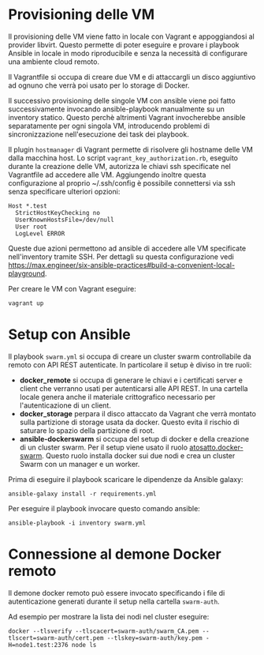 # Provisioning delle VM
Il provisioning delle VM viene fatto in locale con Vagrant e appoggiandosi al provider libvirt. Questo permette di poter eseguire e provare i playbook Ansible in locale in modo riproducibile e senza la necessità di configurare una ambiente cloud remoto.

Il Vagrantfile si occupa di creare due VM e di attaccargli un disco aggiuntivo ad ognuno che verrà poi usato per lo storage di Docker.

Il successivo provisioning delle singole VM con ansible viene poi fatto successivamente invocando ansible-playbook manualmente su un inventory statico. Questo perchè altrimenti Vagrant invocherebbe ansible separatamente per ogni singola VM, introducendo problemi di sincronizzazione nell'esecuzione dei task dei playbook.

Il plugin `hostmanager` di Vagrant permette di risolvere gli hostname delle VM dalla macchina host. Lo script `vagrant_key_authorization.rb`, eseguito durante la creazione delle VM, autorizza le chiavi ssh specificate nel Vagrantfile ad accedere alle VM. 
Aggiungendo inoltre questa configurazione al proprio ~/.ssh/config è possibile connettersi via ssh senza specificare ulteriori opzioni:
```
Host *.test
  StrictHostKeyChecking no
  UserKnownHostsFile=/dev/null
  User root
  LogLevel ERROR
```
Queste due azioni permettono ad ansible di accedere alle VM specificate nell'inventory tramite SSH.
Per dettagli su questa configurazione vedi https://max.engineer/six-ansible-practices#build-a-convenient-local-playground.

Per creare le VM con Vagrant eseguire:
```
vagrant up
```

# Setup con Ansible
Il playbook `swarm.yml` si occupa di creare un cluster swarm controllabile da remoto con API REST autenticate. In particolare il setup è diviso in tre ruoli:
- **docker_remote** si occupa di generare le chiavi e i certificati server e client che verranno usati per autenticarsi alle API REST. In una cartella locale genera anche il materiale crittografico necessario per l'autenticazione di un client.
- **docker_storage** perpara il disco attaccato da Vagrant che verrà montato sulla partizione di storage usata da docker. Questo evita il rischio di saturare lo spazio della partizione di root.
- **ansible-dockerswarm** si occupa del setup di docker e della creazione di un cluster swarm. Per il setup viene usato il ruolo [atosatto.docker-swarm](https://galaxy.ansible.com/atosatto/docker-swarm). Questo ruolo installa docker sui due nodi e crea un cluster Swarm con un manager e un worker.

Prima di eseguire il playbook scaricare le dipendenze da Ansible galaxy:
```
ansible-galaxy install -r requirements.yml
```

Per eseguire il playbook invocare questo comando ansible:
```
ansible-playbook -i inventory swarm.yml
```

# Connessione al demone Docker remoto
Il demone docker remoto può essere invocato specificando i file di autenticazione generati durante il setup nella cartella `swarm-auth`.

Ad esempio per mostrare la lista dei nodi nel cluster eseguire:
```
docker --tlsverify --tlscacert=swarm-auth/swarm_CA.pem --tlscert=swarm-auth/cert.pem --tlskey=swarm-auth/key.pem -H=node1.test:2376 node ls
```